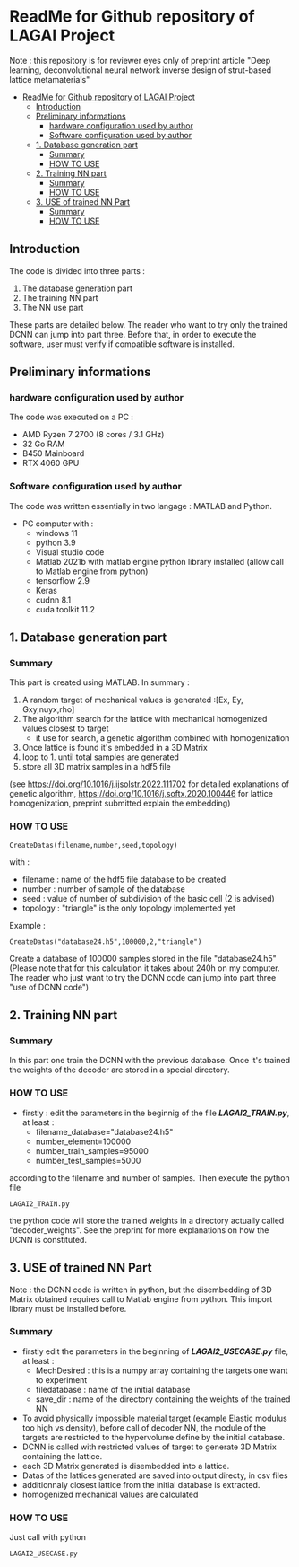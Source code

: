 # ReadMe for Github repository of LAGAI Project
Note : this repository is for reviewer eyes only of preprint article "Deep learning, deconvolutional neural network inverse design of strut-based lattice metamaterials"

- [ReadMe for Github repository of LAGAI Project](#readme-for-github-repository-of-lagai-project)
  - [Introduction](#introduction)
  - [Preliminary informations](#preliminary-informations)
    - [hardware configuration used by author](#hardware-configuration-used-by-author)
    - [Software configuration used by author](#software-configuration-used-by-author)
  - [1. Database generation part](#1-database-generation-part)
    - [Summary](#summary)
    - [HOW TO USE](#how-to-use)
  - [2. Training NN part](#2-training-nn-part)
    - [Summary](#summary-1)
    - [HOW TO USE](#how-to-use-1)
  - [3. USE of trained NN Part](#3-use-of-trained-nn-part)
    - [Summary](#summary-2)
    - [HOW TO USE](#how-to-use-2)


## Introduction
The code is divided into three parts :
1. The database generation part
2. The training NN part
3. The NN use part

These parts are detailed below. The reader who want to try only the trained DCNN can jump into part three.
Before that, in order to execute the software, user must verify if compatible software is installed. 

## Preliminary informations
### hardware configuration used by author
The code was executed on a PC :
* AMD Ryzen 7 2700 (8 cores / 3.1 GHz)
* 32 Go RAM
* B450 Mainboard 
* RTX 4060 GPU
  
### Software configuration used by author
The code was written essentially in two langage : MATLAB and Python.

* PC computer with :
  * windows 11
  * python 3.9
  * Visual studio code
   * Matlab 2021b with matlab engine python library installed (allow call to Matlab engine from python)
  * tensorflow 2.9
  * Keras 
  * cudnn 8.1
  * cuda toolkit 11.2

## 1. Database generation part
### Summary
This part is created using MATLAB. 
In summary :
1. A random target of mechanical values is generated :[Ex, Ey, Gxy,nuyx,rho]
2. The algorithm search for the lattice with mechanical homogenized values closest to target
   * it use for search, a genetic algorithm  combined with homogenization
3. Once lattice is found it's embedded in a 3D Matrix
4. loop to 1. until total samples are generated
5. store all 3D matrix samples in a hdf5 file

(see https://doi.org/10.1016/j.ijsolstr.2022.111702 for detailed explanations of genetic algorithm, https://doi.org/10.1016/j.softx.2020.100446 for lattice homogenization, preprint submitted explain the embedding)

### HOW TO USE
~~~
CreateDatas(filename,number,seed,topology)
~~~
with :
- filename : name of the hdf5 file database to be created
- number : number of sample of the database
- seed : value of number of subdivision of the basic cell (2 is advised)
- topology : "triangle" is the only topology implemented yet

Example :
~~~
CreateDatas("database24.h5",100000,2,"triangle")
~~~
Create a database of 100000 samples stored in the file "database24.h5"
(Please note that for this calculation it takes about 240h on my computer. The reader who just want to try the DCNN code can jump into part three "use of DCNN code")

## 2. Training NN part 
### Summary 
In this part one train the DCNN with the previous database. 
Once it's trained the weights of the decoder are stored in a special directory.

### HOW TO USE
* firstly : edit the parameters in the beginnig of the file **_LAGAI2_TRAIN.py_**,  at least :
  * filename_database="database24.h5"
  * number_element=100000
  * number_train_samples=95000
  * number_test_samples=5000

according to the filename and number of samples.
Then execute the python file  
~~~
LAGAI2_TRAIN.py
~~~
the python code will store the trained weights in a directory actually called "decoder_weights".
See the preprint for more explanations on how the DCNN is constituted. 
## 3. USE of trained NN Part
Note : the DCNN code is written in python, but the disembedding of 3D Matrix obtained requires call to Matlab engine from python. This import library must be installed before.

### Summary 
* firstly edit the parameters in the beginning of **_LAGAI2_USECASE.py_** file, at least :
  * MechDesired : this is a numpy array containing the targets one want to experiment
  * filedatabase : name of the initial database
  * save_dir : name of the directory containing the weights of the trained NN
* To avoid physically impossible material target (example Elastic modulus too high vs density), before call of decoder NN, the module of the targets are restricted to the hypervolume define by the initial database. 
* DCNN is called with restricted values of target to generate 3D Matrix containing the lattice. 
* each 3D Matrix generated is disembedded into a lattice. 
* Datas of the lattices generated are saved into output directy, in csv files  
* additionnaly closest lattice from the initial database is extracted.
* homogenized mechanical values are calculated

### HOW TO USE
Just call with python 
~~~
LAGAI2_USECASE.py
~~~

